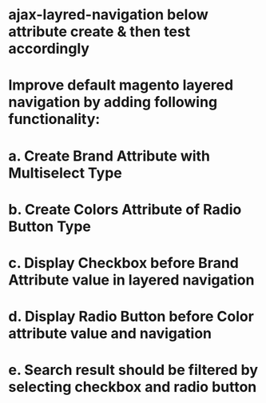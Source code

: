 # ajax-layred-navigation below attribute create & then test accordingly 
# Improve default magento layered navigation by adding following functionality:
# a.	Create Brand Attribute with Multiselect Type
# b.	Create Colors Attribute of Radio Button Type
# c.	Display Checkbox before Brand Attribute value in layered navigation
# d.	Display Radio Button before Color attribute value and navigation
# e.	Search result should be filtered by selecting checkbox and radio button
